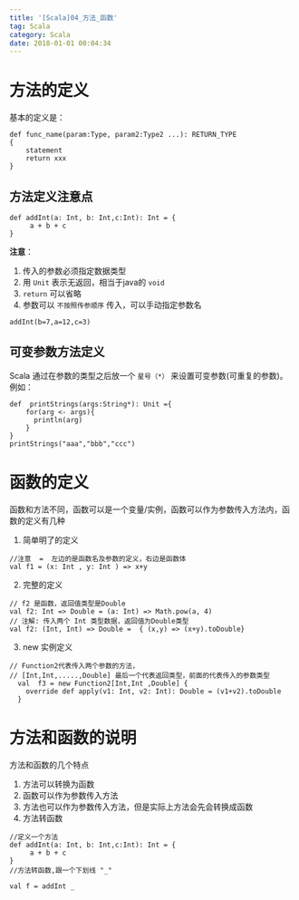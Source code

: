 ```yaml
---
title: '[Scala]04_方法_函数'
tag: Scala
category: Scala
date: 2018-01-01 00:04:34
---
```


# 方法的定义

基本的定义是：
```
def func_name(param:Type, param2:Type2 ...): RETURN_TYPE
{
	statement
	return xxx
}
```

## 方法定义注意点

```
def addInt(a: Int, b: Int,c:Int): Int = {
     a + b + c
}
```
**注意**：
1. 传入的参数必须指定数据类型
2. 用 `Unit` 表示无返回，相当于java的 `void`
3. `return` 可以省略
4. 参数可以 `不按照传参顺序` 传入，可以手动指定参数名
```
addInt(b=7,a=12,c=3)
```
## 可变参数方法定义

Scala 通过在参数的类型之后放一个 `星号（*）` 来设置可变参数(可重复的参数)。例如：
```
def  printStrings(args:String*): Unit ={
    for(arg <- args){
      println(arg)
    }
}
printStrings("aaa","bbb","ccc")
```


# 函数的定义

函数和方法不同，函数可以是一个变量/实例，函数可以作为参数传入方法内，函数的定义有几种

1. 简单明了的定义
```
//注意  =  左边的是函数名及参数的定义，右边是函数体
val f1 = (x: Int , y: Int ) => x+y 
```
2. 完整的定义
```
// f2 是函数，返回值类型是Double
val f2: Int => Double = (a: Int) => Math.pow(a, 4)
// 注解: 传入两个 Int 类型数据，返回值为Double类型
val f2: (Int, Int) => Double =  { (x,y) => (x+y).toDouble}
```
3. new 实例定义
```
// Function2代表传入两个参数的方法，
// [Int,Int,.....,Double] 最后一个代表返回类型，前面的代表传入的参数类型
  val  f3 = new Function2[Int,Int ,Double] {
    override def apply(v1: Int, v2: Int): Double = (v1+v2).toDouble
  }
```

# 方法和函数的说明

方法和函数的几个特点
1. 方法可以转换为函数
2. 函数可以作为参数传入方法
3. 方法也可以作为参数传入方法，但是实际上方法会先会转换成函数
4. 方法转函数
```
//定义一个方法
def addInt(a: Int, b: Int,c:Int): Int = {
     a + b + c
}
//方法转函数,跟一个下划线 "_"

val f = addInt _
```
